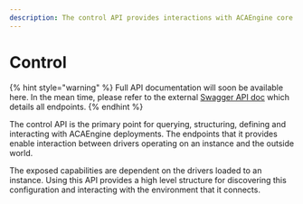 ```yaml
---
description: The control API provides interactions with ACAEngine core.
---
```


# Control

{% hint style="warning" %}
Full API documentation will soon be available here. In the mean time, please refer to the external [Swagger API doc](https://app.swaggerhub.com/apis/ACAprojects/ACAEngine/3.5.0#/) which details all endpoints.
{% endhint %}

The control API is the primary point for querying, structuring, defining and interacting with ACAEngine deployments. The endpoints that it provides enable interaction between drivers operating on an instance and the outside world.

The exposed capabilities are dependent on the drivers loaded to an instance. Using this API provides a high level structure for discovering this configuration and interacting with the environment that it connects.

